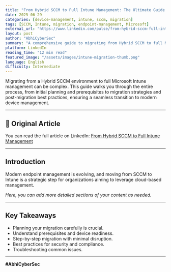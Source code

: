 ```yaml
---
title: "From Hybrid SCCM to Full Intune Management: The Ultimate Guide to Seamless Transition"
date: 2025-06-29
categories: [device-management, intune, sccm, migration]
tags: [SCCM, Intune, migration, endpoint-management, Microsoft]
external_url: "https://www.linkedin.com/pulse/from-hybrid-sccm-full-intune-management-ultimate-guide-abhinay-khanna-ibdsc"
layout: post
author: "AbhiCyberSec"
summary: "A comprehensive guide to migrating from Hybrid SCCM to full Microsoft Intune management, including planning, migration steps, best practices, and troubleshooting."
platform: LinkedIn
reading_time: "12 min read"
featured_image: "/assets/images/intune-migration-thumb.png"
language: English
difficulty: Intermediate
---
```


Migrating from a Hybrid SCCM environment to full Microsoft Intune management can be complex. This guide walks you through the entire process, from initial planning and prerequisites to migration strategies and post-migration best practices, ensuring a seamless transition to modern device management.

---

## 🔗 Original Article

You can read the full article on LinkedIn: [From Hybrid SCCM to Full Intune Management](https://www.linkedin.com/pulse/from-hybrid-sccm-full-intune-management-ultimate-guide-abhinay-khanna-ibdsc)

---

## Introduction

Modern endpoint management is evolving, and moving from SCCM to Intune is a strategic step for organizations aiming to leverage cloud-based management.

*Here, you can add more detailed sections of your content as needed.*

---

## Key Takeaways

- Planning your migration carefully is crucial.
- Understand prerequisites and device readiness.
- Step-by-step migration with minimal disruption.
- Best practices for security and compliance.
- Troubleshooting common issues.

---

**#AbhiCyberSec**
